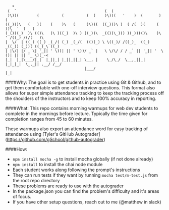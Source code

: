 ```
   *                                                                                      
 (  `                                       (  (                                          
 )\))(        (          (          (  (    )\))(   '    )  (       )      (              
((_)()\   (   )(    (    )\   (     )\))(  ((_)()\ )  ( /(  )(     (      ))\  `  )   (   
(_()((_)  )\ (()\   )\ )((_)  )\ ) ((_))\  _(())\_)() )(_))(()\    )\  ' /((_) /(/(   )\  
|  \/  | ((_) ((_) _(_/( (_) _(_/(  (()(_) \ \((_)/ /((_)_  ((_) _((_)) (_))( ((_)_\ ((_) 
| |\/| |/ _ \| '_|| ' \))| || ' \))/ _` |   \ \/\/ / / _` || '_|| '  \()| || || '_ \)(_-< 
|_|  |_|\___/|_|  |_||_| |_||_||_| \__, |    \_/\_/  \__,_||_|  |_|_|_|  \_,_|| .__/ /__/ 
                                   |___/                                      |_|         
```
####Why:
The goal is to get students in practice using Git & Github, and to get them comfortable with one-off interview questions. This format also allows for super simple attendance tracking to keep the tracking process off the shoulders of the instructors and to keep 100% accuracy in reporting.

####What:
This repo contains morning warmups for web dev students to complete in the mornings before lecture. Typically the time given for completion ranges from 45 to 60 minutes. 

These warmups also export an attendance word for easy tracking of attendance using [Tyler's GitHub Autograder] (https://github.com/gSchool/github-autograder)




####How:
* ```npm install mocha -g``` to install mocha globally (if not done already)
* ```npm install``` to install the chai node module
* Each student works along following the prompt's instructions
* They can run tests if they want by running ```mocha test/m-test.js``` from the root repo directory
* These problems are ready to use with the autograder
* In the package.json you can find the problem's difficulty and it's areas of focus.
* If you have other setup questions, reach out to me (@matthew in slack)
